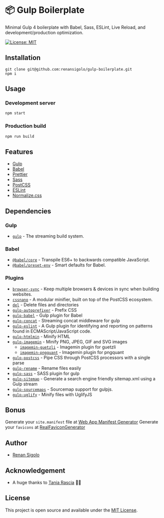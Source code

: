 # 📦 Gulp Boilerplate

Minimal Gulp 4 boilerplate with Babel, Sass, ESLint, Live Reload, and development/production optimization.

[![License: MIT](https://img.shields.io/badge/License-MIT-blue.svg)](https://opensource.org/licenses/MIT)

## Installation

```
git clone git@github.com:renansigolo/gulp-boilerplate.git
npm i
```

## Usage

### Development server

```bash
npm start
```

### Production build

```bash
npm run build
```

## Features

- [Gulp](https://gulpjs.com/)
- [Babel](https://babeljs.io/)
- [Prettier](https://prettier.io/)
- [Sass](https://sass-lang.com/)
- [PostCSS](https://postcss.org/)
- [ESLint](https://eslint.org/)
- [Normalize.css](https://necolas.github.io/normalize.css/)

## Dependencies

### Gulp

- [`gulp`](https://github.com/gulpjs/gulp) - The streaming build system.

### Babel

- [`@babel/core`](https://www.npmjs.com/package/@babel/core) - Transpile ES6+ to backwards compatible JavaScript.
- [`@babel/preset-env`](https://babeljs.io/docs/en/babel-preset-env) - Smart defaults for Babel.

### Plugins

- [`browser-sync`](https://github.com/Browsersync/browser-sync) - Keep multiple browsers & devices in sync when building websites.
- [`cssnano`](https://github.com/cssnano/cssnano) - A modular minifier, built on top of the PostCSS ecosystem.
- [`del`](https://github.com/sindresorhus/del) - Delete files and directories
- [`gulp-autoprefixer`](https://github.com/sindresorhus/gulp-autoprefixer) - Prefix CSS
- [`gulp-babel`](https://github.com/babel/gulp-babel) - Gulp plugin for Babel
- [`gulp-concat`](https://github.com/gulp-community/gulp-concat) - Streaming concat middleware for gulp
- [`gulp-eslint`](https://github.com/babel/babel-eslint) - A Gulp plugin for identifying and reporting on patterns found in ECMAScript/JavaScript code.
- [`gulp-htmlmin`](https://github.com/jonschlinkert/gulp-htmlmin) - Minify HTML
- [`gulp-imagemin`](https://github.com/sindresorhus/gulp-imagemin) - Minify PNG, JPEG, GIF and SVG images
  - [`imagemin-guetzli`](https://github.com/imagemin/imagemin-guetzli) - Imagemin plugin for guetzli
  - [`imagemin-pngquant`](https://github.com/imagemin/imagemin-pngquant) - Imagemin plugin for pngquant
- [`gulp-postcss`](https://github.com/postcss/gulp-postcss) - Pipe CSS through PostCSS processors with a single parse
- [`gulp-rename`](https://github.com/hparra/gulp-rename) - Rename files easily
- [`gulp-sass`](https://github.com/dlmanning/gulp-sass) - SASS plugin for gulp
- [`gulp-sitemap`](https://github.com/pgilad/gulp-sitemap) - Generate a search engine friendly sitemap.xml using a Gulp stream
- [`gulp-sourcemaps`](https://github.com/gulp-sourcemaps/gulp-sourcemaps) - Sourcemap support for gulpjs.
- [`gulp-uglify`](https://github.com/terinjokes/gulp-uglify) - Minify files with UglifyJS

## Bonus

Generate your `site.manifest` file at [Web App Manifest Generator](https://app-manifest.firebaseapp.com/)
Generate your `favicons` at [RealFaviconGenerator](https://realfavicongenerator.net/)

## Author

- [Renan Sigolo](https://www.renansigolo.com/)

## Acknowledgement

- A huge thanks to [Tania Rascia](https://www.taniarascia.com) 👍🏻

## License

This project is open source and available under the [MIT License](LICENSE).
